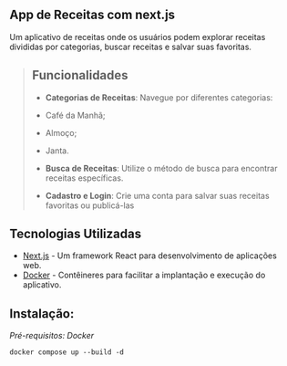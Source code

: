 ## App de Receitas com next.js

Um aplicativo de receitas onde os usuários podem explorar receitas divididas por categorias, buscar receitas e salvar suas favoritas.

>## Funcionalidades
>
> - **Categorias de Receitas**: Navegue por diferentes categorias:
>  - Café da Manhã;
>  - Almoço;
>  - Janta.
>
> - **Busca de Receitas**: Utilize o método de busca para encontrar receitas específicas.
>
> - **Cadastro e Login**: Crie uma conta para salvar suas receitas favoritas ou publicá-las

## Tecnologias Utilizadas

- [Next.js](https://nextjs.org/) - Um framework React para desenvolvimento de aplicações web.
- [Docker](https://www.docker.com/) - Contêineres para facilitar a implantação e execução do aplicativo.

## Instalação:
_Pré-requisitos: Docker_

```
docker compose up --build -d
```
